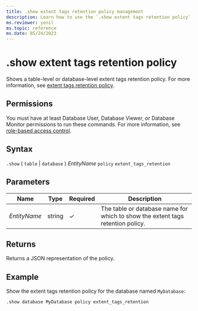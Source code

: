 ```yaml
---
title: .show extent tags retention policy management
description: Learn how to use the `.show extent tags retention policy` command to show the extent tags' retention policy on a table or database-level.
ms.reviewer: yonil
ms.topic: reference
ms.date: 05/24/2023
---
```

# .show extent tags retention policy

Shows a table-level or database-level extent tags retention policy. For more information, see [extent tags retention policy](extent-tags-retention-policy.md).

## Permissions

You must have at least Database User, Database Viewer, or Database Monitor permissions to run these commands. For more information, see [role-based access control](access-control/role-based-access-control.md).

## Syntax

`.show`  ( `table` | `database` ) *EntityName* `policy` `extent_tags_retention`

## Parameters

|Name|Type|Required|Description|
|--|--|--|--|
|*EntityName*|string|&check;|The table or database name for which to show the extent tags retention policy.|

## Returns

Returns a JSON representation of the policy.

## Example

Show the extent tags retention policy for the database named `MyDatabase`:

```kusto
.show database MyDatabase policy extent_tags_retention
```

